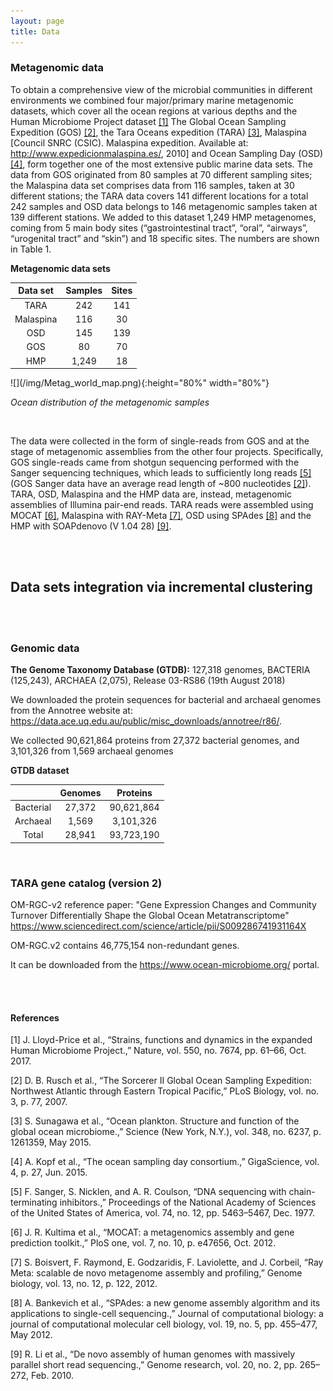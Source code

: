 ```yaml
---
layout: page
title: Data
---
```


<h3 class="section-heading  text-primary">Metagenomic data</h3>

To obtain a comprehensive view of the microbial communities in different environments we combined four major/primary marine metagenomic datasets, which cover all the ocean regions at various depths and the Human Microbiome Project dataset [[1]](#1)
The Global Ocean Sampling Expedition (GOS) [[2]](#2), the Tara Oceans expedition (TARA) [[3]](#3), Malaspina [Council SNRC (CSIC). Malaspina expedition. Available at: http://www.expedicionmalaspina.es/, 2010] and Ocean Sampling Day (OSD) [[4]](#4), form together one of the most extensive public marine data sets. The data from GOS originated from 80 samples at 70 different sampling sites; the Malaspina data set comprises data from 116 samples, taken at 30 different stations; the TARA data covers 141 different locations for a total 242 samples and OSD data belongs to 146 metagenomic samples taken at 139 different stations. We added to this dataset 1,249 HMP metagenomes, coming from 5 main body sites (“gastrointestinal tract”, “oral”, “airways”, “urogenital tract” and “skin”) and 18 specific sites. The numbers are shown in Table 1.

**Metagenomic data sets**

| Data set  | Samples | Sites |
|:---------:|:-------:|:-----:|
| TARA      |   242   |  141  |
| Malaspina |   116   |   30  |
| OSD       |   145   |  139  |
| GOS       |    80   |   70  |
| HMP       | 1,249   |   18  |

<div class="img_container img-responsive">
![](/img/Metag_world_map.png){:height="80%" width="80%"}
</div>

*Ocean distribution of the metagenomic samples*

<br>

The data were collected in the form of single-reads from GOS and at the stage of metagenomic assemblies from the other four projects. Specifically, GOS single-reads came from shotgun sequencing performed with the Sanger sequencing techniques, which leads to sufficiently long reads [[5]](#5) (GOS Sanger data have an average read length of ~800 nucleotides [[2]](#2)). TARA, OSD, Malaspina and the HMP data are, instead, metagenomic assemblies of Illumina pair-end reads. TARA reads were assembled using MOCAT [[6]](#6), Malaspina with RAY-Meta [[7]](#7), OSD using SPAdes [[8]](#8) and the HMP with SOAPdenovo (V 1.04 28) [[9]](#9).

<br>
<br>

<h2 class="section-heading  text-primary">Data sets integration via incremental clustering</h2>

<br>
<br>

<h3 class="section-heading  text-primary">Genomic data</h3>

**The Genome Taxonomy Database (GTDB):** 127,318 genomes, BACTERIA (125,243), ARCHAEA (2,075), Release 03-RS86 (19th August 2018)

We downloaded the protein sequences for bacterial and archaeal genomes from the Annotree website at: <https://data.ace.uq.edu.au/public/misc_downloads/annotree/r86/>.

We collected 90,621,864 proteins from 27,372 bacterial genomes, and 3,101,326 from 1,569 archaeal genomes

**GTDB dataset**

|           | Genomes |  Proteins  |
|:---------:|:-------:|:----------:|
| Bacterial | 27,372  | 90,621,864 |
| Archaeal  |  1,569  | 3,101,326  |
|   Total   | 28,941  | 93,723,190 |

<br>

<h3 class="section-heading  text-primary">TARA gene catalog (version 2)</h3>

OM-RGC-v2 reference paper: "Gene Expression Changes and Community Turnover Differentially Shape the Global Ocean Metatranscriptome"
<https://www.sciencedirect.com/science/article/pii/S009286741931164X>

OM-RGC.v2 contains 46,775,154 non-redundant genes.

It can be downloaded from the <https://www.ocean-microbiome.org/> portal.

<br>
<br>

<h4 class="section-heading  text-primary">References</h4>

<!---
Find a way to link also tables and figures
--->
<a name="1"></a>[1]	J. Lloyd-Price et al., “Strains, functions and dynamics in the expanded Human Microbiome Project.,” Nature, vol. 550, no. 7674, pp. 61–66, Oct. 2017.

<a name="2"></a>[2]	D. B. Rusch et al., “The Sorcerer II Global Ocean Sampling Expedition: Northwest Atlantic through Eastern Tropical Pacific,” PLoS Biology, vol. no. 3, p. 77, 2007.

<a name="3"></a>[3]	S. Sunagawa et al., “Ocean plankton. Structure and function of the global ocean microbiome.,” Science (New York, N.Y.), vol. 348, no. 6237, p. 1261359, May 2015.

<a name="4"></a>[4]	A. Kopf et al., “The ocean sampling day consortium.,” GigaScience, vol. 4, p. 27, Jun. 2015.

<a name="5"></a>[5] F. Sanger, S. Nicklen, and A. R. Coulson, “DNA sequencing with chain-terminating inhibitors.,” Proceedings of the National Academy of Sciences of the United States of America, vol. 74, no. 12, pp. 5463–5467, Dec. 1977.

<a name="6"></a>[6]	J. R. Kultima et al., “MOCAT: a metagenomics assembly and gene prediction toolkit.,” PloS one, vol. 7, no. 10, p. e47656, Oct. 2012.

<a name="7"></a>[7]	S. Boisvert, F. Raymond, E. Godzaridis, F. Laviolette, and J. Corbeil, “Ray Meta: scalable de novo metagenome assembly and profiling,” Genome biology, vol. 13, no. 12, p. 122, 2012.

<a name="8"></a>[8]	A. Bankevich et al., “SPAdes: a new genome assembly algorithm and its applications to single-cell sequencing.,” Journal of computational biology: a journal of computational molecular cell biology, vol. 19, no. 5, pp. 455–477, May 2012.

<a name="9"></a>[9]	R. Li et al., “De novo assembly of human genomes with massively parallel short read sequencing.,” Genome research, vol. 20, no. 2, pp. 265–272, Feb. 2010.
